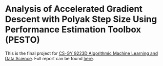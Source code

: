 # Analysis of Accelerated Gradient Descent with Polyak Step Size Using Performance Estimation Toolbox (PESTO)

This is the final project for [CS-GY 9223D Algorithmic Machine Learning and Data Science](https://www.chrismusco.com/amlds2020/). Full report can be found [here](https://github.com/jmg764/Analysis-of-Accelerated-Gradient-Descent-with-Polyak-Step-Size-Using-Performance-Estimation-Toolbox/blob/main/AlgoML%20Final%20Project.pdf).
